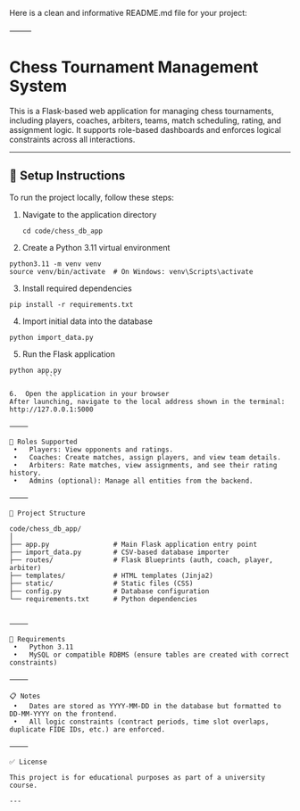 Here is a clean and informative README.md file for your project:

⸻


# Chess Tournament Management System

This is a Flask-based web application for managing chess tournaments, including players, coaches, arbiters, teams, match scheduling, rating, and assignment logic. It supports role-based dashboards and enforces logical constraints across all interactions.

---

## 🔧 Setup Instructions

To run the project locally, follow these steps:

1. Navigate to the application directory
   ```
   cd code/chess_db_app
   ```

2.	Create a Python 3.11 virtual environment
   ```
   python3.11 -m venv venv
   source venv/bin/activate  # On Windows: venv\Scripts\activate
   ```

3.	Install required dependencies
   ```
   pip install -r requirements.txt
   ```

4.	Import initial data into the database
   ```
   python import_data.py
   ```

5.	Run the Flask application
   ```
   python app.py
			```

6.	Open the application in your browser
After launching, navigate to the local address shown in the terminal:
http://127.0.0.1:5000

⸻

👤 Roles Supported
	•	Players: View opponents and ratings.
	•	Coaches: Create matches, assign players, and view team details.
	•	Arbiters: Rate matches, view assignments, and see their rating history.
	•	Admins (optional): Manage all entities from the backend.

⸻

📂 Project Structure

code/chess_db_app/
│
├── app.py                # Main Flask application entry point
├── import_data.py        # CSV-based database importer
├── routes/               # Flask Blueprints (auth, coach, player, arbiter)
├── templates/            # HTML templates (Jinja2)
├── static/               # Static files (CSS)
├── config.py             # Database configuration
└── requirements.txt      # Python dependencies


⸻

🧪 Requirements
	•	Python 3.11
	•	MySQL or compatible RDBMS (ensure tables are created with correct constraints)

⸻

📋 Notes
	•	Dates are stored as YYYY-MM-DD in the database but formatted to DD-MM-YYYY on the frontend.
	•	All logic constraints (contract periods, time slot overlaps, duplicate FIDE IDs, etc.) are enforced.

⸻

✅ License

This project is for educational purposes as part of a university course.

---
